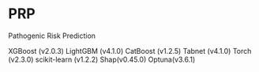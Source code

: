 # PRP
Pathogenic Risk Prediction

XGBoost (v2.0.3)
LightGBM (v4.1.0)
CatBoost (v1.2.5)
Tabnet (v4.1.0)
Torch (v2.3.0)
scikit-learn (v1.2.2)
Shap(v0.45.0)
Optuna(v3.6.1)
